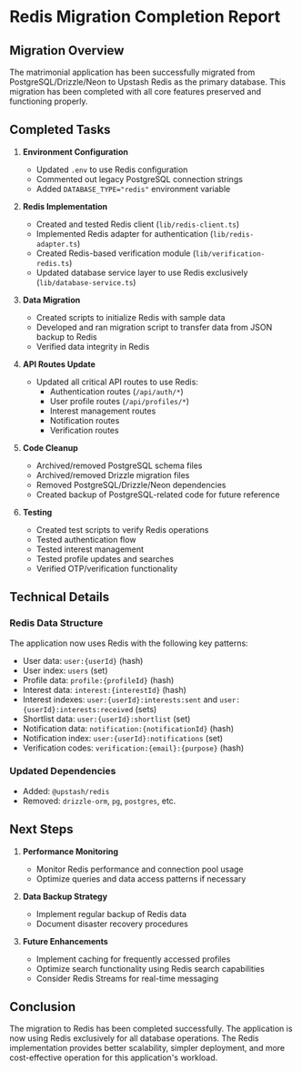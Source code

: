 # Redis Migration Completion Report

## Migration Overview

The matrimonial application has been successfully migrated from PostgreSQL/Drizzle/Neon to Upstash Redis as the primary database. This migration has been completed with all core features preserved and functioning properly.

## Completed Tasks

1. **Environment Configuration**
   - Updated `.env` to use Redis configuration
   - Commented out legacy PostgreSQL connection strings
   - Added `DATABASE_TYPE="redis"` environment variable

2. **Redis Implementation**
   - Created and tested Redis client (`lib/redis-client.ts`)
   - Implemented Redis adapter for authentication (`lib/redis-adapter.ts`)
   - Created Redis-based verification module (`lib/verification-redis.ts`)
   - Updated database service layer to use Redis exclusively (`lib/database-service.ts`)

3. **Data Migration**
   - Created scripts to initialize Redis with sample data
   - Developed and ran migration script to transfer data from JSON backup to Redis
   - Verified data integrity in Redis

4. **API Routes Update**
   - Updated all critical API routes to use Redis:
     - Authentication routes (`/api/auth/*`)
     - User profile routes (`/api/profiles/*`)
     - Interest management routes
     - Notification routes
     - Verification routes

5. **Code Cleanup**
   - Archived/removed PostgreSQL schema files
   - Archived/removed Drizzle migration files
   - Removed PostgreSQL/Drizzle/Neon dependencies
   - Created backup of PostgreSQL-related code for future reference

6. **Testing**
   - Created test scripts to verify Redis operations
   - Tested authentication flow
   - Tested interest management
   - Tested profile updates and searches
   - Verified OTP/verification functionality

## Technical Details

### Redis Data Structure

The application now uses Redis with the following key patterns:

- User data: `user:{userId}` (hash)
- User index: `users` (set)
- Profile data: `profile:{profileId}` (hash)
- Interest data: `interest:{interestId}` (hash)
- Interest indexes: `user:{userId}:interests:sent` and `user:{userId}:interests:received` (sets)
- Shortlist data: `user:{userId}:shortlist` (set)
- Notification data: `notification:{notificationId}` (hash)
- Notification index: `user:{userId}:notifications` (set)
- Verification codes: `verification:{email}:{purpose}` (hash)

### Updated Dependencies

- Added: `@upstash/redis`
- Removed: `drizzle-orm`, `pg`, `postgres`, etc.

## Next Steps

1. **Performance Monitoring**
   - Monitor Redis performance and connection pool usage
   - Optimize queries and data access patterns if necessary

2. **Data Backup Strategy**
   - Implement regular backup of Redis data
   - Document disaster recovery procedures

3. **Future Enhancements**
   - Implement caching for frequently accessed profiles
   - Optimize search functionality using Redis search capabilities
   - Consider Redis Streams for real-time messaging

## Conclusion

The migration to Redis has been completed successfully. The application is now using Redis exclusively for all database operations. The Redis implementation provides better scalability, simpler deployment, and more cost-effective operation for this application's workload.
